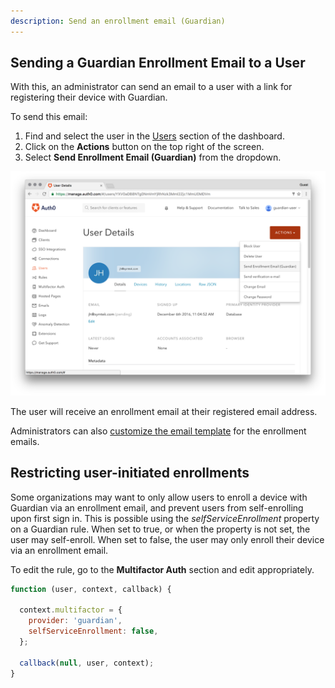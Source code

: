 ```yaml
---
description: Send an enrollment email (Guardian)
---
```

## Sending a Guardian Enrollment Email to a User

With this, an administrator can send an email to a user with a link for registering their device with Guardian.

To send this email:

1. Find and select the user in the [Users](${manage_url}/#/users) section of the dashboard.
2. Click on the **Actions** button on the top right of the screen. 
3. Select **Send Enrollment Email (Guardian)** from the dropdown.

 ![](/media/articles/mfa/guardian-send-enrollment-email.png)

The user will receive an enrollment email at their registered email address.

Administrators can also [customize the email template](/email/templates) for the enrollment emails.

## Restricting user-initiated enrollments

Some organizations may want to only allow users to enroll a device with Guardian via an enrollment email, and prevent users from self-enrolling upon first sign in. This is possible using the _selfServiceEnrollment_ property on a Guardian rule. When set to true, or when the property is not set, the user may self-enroll. When set to false, the user may only enroll their device via an enrollment email.

To edit the rule, go to the **Multifactor Auth** section and edit appropriately.

```js
function (user, context, callback) {

  context.multifactor = {
    provider: 'guardian', 
    selfServiceEnrollment: false, 
  };

  callback(null, user, context);
}
```
